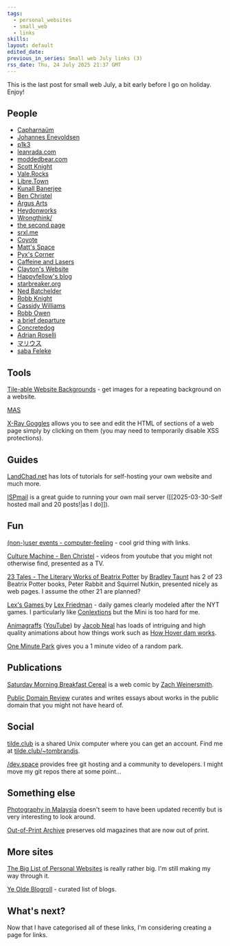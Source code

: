 ```yaml
---
tags:
  - personal_websites
  - small_web
  - links
skills: 
layout: default
edited_date: 
previous_in_series: Small web July links (3)
rss_date: Thu, 24 July 2025 21:37 GMT
---
```

This is the last post for small web July, a bit early before I go on holiday. Enjoy!
## People
- [Capharnaüm](https://llwyn.srht.site/)
- [Johannes Enevoldsen](https://jenevoldsen.com/)
- [p1k3](https://p1k3.com/)
- [leanrada.com](https://leanrada.com/)
- [moddedbear.com](https://moddedbear.com/)
- [Scott Knight](https://scottk.mba/)
- [Vale.Rocks](https://vale.rocks/)
- [Libre.Town](https://libre.town/)
- [Kunall Banerjee](https://kimchiii.space/)
- [Ben Christel](https://benchristel.com/portal/)
- [Argus Arts](https://argusarts.com/)
- [Heydonworks](https://heydonworks.com/)
- [Wrongthink/](https://wrongthink.link/)
- [the second page](https://secondpage.bearblog.dev/)
- [srxl.me](https://srxl.me/)
- [Coyote](https://osteophage.neocities.org/)
- [Matt's Space](https://mattt.space/)
- [Pyx's Corner](https://pyxfluff.dev/)
- [Caffeine and Lasers](https://caffeineandlasers.com/index.html)
- [Clayton's Website](https://claytonwramsey.com/)
- [Happyfellow's blog](https://happyfellow.bearblog.dev/)
- [starbreaker.org](https://starbreaker.org/)
- [Ned Batchelder](https://nedbatchelder.com/)
- [Robb Knight](https://rknight.me/)
- [Cassidy Williams](https://cassidoo.co/)
- [Robb Owen](https://robbowen.digital/)
- [a brief departure](https://departures.robbowen.digital/)
- [Concretedog](https://concretedog.blogspot.com/)
- [Adrian Roselli](https://adrianroselli.com/)
- [マリウス](https://xn--gckvb8fzb.com/)
- [saba Feleke](https://sabafeleke.art/)

## Tools
[Tile-able Website Backgrounds](https://tiled-bg.blogspot.com/) - get images for a repeating background on a website.

[MAS](https://massgrave.dev/)

[X-Ray Goggles](https://x-ray-goggles.mouse.org/) allows you to see and edit the HTML of sections of a web page simply by clicking on them (you may need to temporarily disable XSS protections).
## Guides
[LandChad.net](https://landchad.net/) has lots of tutorials for self-hosting your own website and much more.

[ISPmail](https://workaround.org/) is a great guide to running your own mail server ([[2025-03-30-Self hosted mail and 20 posts!|as I do]]).
## Fun
[(non-)user events - computer-feeling](https://non-user-events.computer-feeling.xyz/) - cool grid thing with links.

[Culture Machine - Ben Christel](https://benchristel.github.io/tv/) - videos from youtube that you might not otherwise find, presented as a TV.

[23 Tales - The Literary Works of Beatrix Potter](https://23tales.netlify.app/) by [Bradley Taunt](https://btxx.org/) has 2 of 23 Beatrix Potter books, Peter Rabbit and Squirrel Nutkin, presented nicely as web pages. I assume the other 21 are planned?

[Lex's Games ](https://lex.games/) by [Lex Friedman](https://lexfriedman.com/) - daily games clearly modeled after the NYT games. I particularly like [Conlextions](https://lex.games/connections/) but the Mini is too hard for me.

[Animagraffs](https://animagraffs.com/) ([YouTube](https://www.youtube.com/channel/UCnZeeKO8qVdtkrA4-uKhtTw)) by [Jacob Neal](https://jacoboneal.com)  has loads of intriguing and high quality animations about how things work such as [How Hover dam works](https://www.youtube.com/watch?v=4EdMImlZE2s).

[One Minute Park](https://oneminutepark.tv/) gives you a 1 minute video of a random park.
## Publications
[Saturday Morning Breakfast Cereal](https://www.smbc-comics.com/index.php) is a web comic by [Zach Weinersmith](https://theweinerworks.com/).

[Public Domain Review](https://publicdomainreview.org/) curates and writes essays about works in the public domain that you might not have heard of.
## Social
[tilde.club](https://www.tilde.club/) is a shared Unix computer where you can get an account. Find me at [tilde.club/~tombrandis](https://tilde.club/~tombrandis/).

[/dev.space](https://slashdev.space/) provides free git hosting and a community to developers. I might move my git repos there at some point...
## Something else
[Photography in Malaysia](https://www.mir.com.my/rb/photography/) doesn't seem to have been updated recently but is very interesting to look around.

[Out-of-Print Archive](https://www.outofprintarchive.com/news.html) preserves old magazines that are now out of print.
## More sites
[The Big List of Personal Websites](http://biglist.terraaeon.com/) is really rather big. I'm still making my way through it.

[Ye Olde Blogroll](https://blogroll.org/) - curated list of blogs.
## What's next?
Now that I have categorised all of these links, I'm considering creating a page for links.
